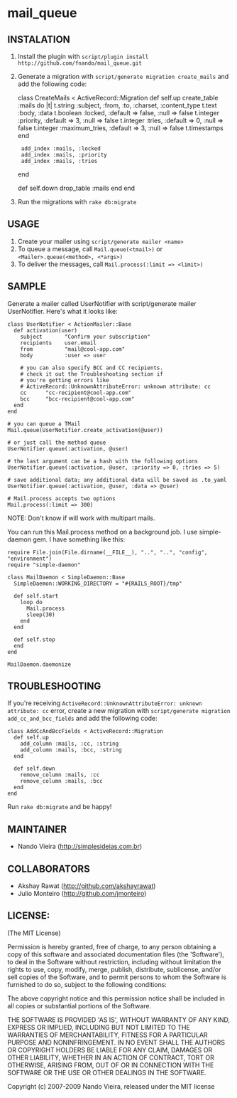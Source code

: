 mail_queue
==========

INSTALATION
-----------

1) Install the plugin with `script/plugin install http://github.com/fnando/mail_queue.git`

2) Generate a migration with `script/generate migration create_mails` and add the following code:

    class CreateMails < ActiveRecord::Migration
      def self.up
        create_table :mails do |t|
          t.string :subject, :from, :to, :charset, :content_type
          t.text :body, :data
          t.boolean :locked, :default => false, :null => false
          t.integer :priority, :default => 3, :null => false
          t.integer :tries, :default => 0, :null => false
          t.integer :maximum_tries, :default => 3, :null => false
          t.timestamps
        end
      
        add_index :mails, :locked
        add_index :mails, :priority
        add_index :mails, :tries
      end
    
      def self.down
        drop_table :mails
      end
    end

3) Run the migrations with `rake db:migrate`

USAGE
-----

1. Create your mailer using `script/generate mailer <name>`
2. To queue a message, call `Mail.queue(<tmail>)` or `<Mailer>.queue(<method>, <*args>)`
3. To deliver the messages, call `Mail.process(:limit => <limit>)`

SAMPLE
------

Generate a mailer called UserNotifier with script/generate mailer UserNotifier.
Here's what it looks like:

    class UserNotifier < ActionMailer::Base
      def activation(user)
        subject       "Confirm your subscription"
        recipients    user.email
        from          "mail@cool-app.com"
        body          :user => user
        
        # you can also specify BCC and CC recipients.
        # check it out the Troubleshooting section if
        # you're getting errors like 
        # ActiveRecord::UnknownAttributeError: unknown attribute: cc
        cc      "cc-recipient@cool-app.com"
        bcc     "bcc-recipient@cool-app.com"
      end
    end
    
    # you can queue a TMail
    Mail.queue(UserNotifier.create_activation(@user))
  
    # or just call the method queue
    UserNotifier.queue(:activation, @user)
  
    # the last argument can be a hash with the following options
    UserNotifier.queue(:activation, @user, :priority => 0, :tries => 5)
  
    # save additional data; any additional data will be saved as .to_yaml
    UserNotifier.queue(:activation, @user, :data => @user)
  
    # Mail.process accepts two options
    Mail.process(:limit => 300)
  
NOTE: Don't know if will work with multipart mails.

You can run this Mail.process method on a background job. I use simple-daemon 
gem. I have something like this:

    require File.join(File.dirname(__FILE__), "..", "..", "config", "environment")
    require "simple-daemon"

    class MailDaemon < SimpleDaemon::Base
      SimpleDaemon::WORKING_DIRECTORY = "#{RAILS_ROOT}/tmp"
  
      def self.start
        loop do
          Mail.process
          sleep(30)
        end
      end
  
      def self.stop
      end
    end

    MailDaemon.daemonize

TROUBLESHOOTING
---------------

If you're receiving `ActiveRecord::UnknownAttributeError: unknown attribute: cc` 
error, create a new migration with `script/generate migration add_cc_and_bcc_fields`
and add the following code:

    class AddCcAndBccFields < ActiveRecord::Migration
      def self.up
        add_column :mails, :cc, :string
        add_column :mails, :bcc, :string
      end

      def self.down
        remove_column :mails, :cc
        remove_column :mails, :bcc
      end
    end

Run `rake db:migrate` and be happy!

MAINTAINER
----------

* Nando Vieira (<http://simplesideias.com.br>)

COLLABORATORS
-------------

* Akshay Rawat (<http://github.com/akshayrawat>)
* Julio Monteiro (<http://github.com/jmonteiro>)

LICENSE:
--------

(The MIT License)

Permission is hereby granted, free of charge, to any person obtaining
a copy of this software and associated documentation files (the
'Software'), to deal in the Software without restriction, including
without limitation the rights to use, copy, modify, merge, publish,
distribute, sublicense, and/or sell copies of the Software, and to
permit persons to whom the Software is furnished to do so, subject to
the following conditions:

The above copyright notice and this permission notice shall be
included in all copies or substantial portions of the Software.

THE SOFTWARE IS PROVIDED 'AS IS', WITHOUT WARRANTY OF ANY KIND,
EXPRESS OR IMPLIED, INCLUDING BUT NOT LIMITED TO THE WARRANTIES OF
MERCHANTABILITY, FITNESS FOR A PARTICULAR PURPOSE AND NONINFRINGEMENT.
IN NO EVENT SHALL THE AUTHORS OR COPYRIGHT HOLDERS BE LIABLE FOR ANY
CLAIM, DAMAGES OR OTHER LIABILITY, WHETHER IN AN ACTION OF CONTRACT,
TORT OR OTHERWISE, ARISING FROM, OUT OF OR IN CONNECTION WITH THE
SOFTWARE OR THE USE OR OTHER DEALINGS IN THE SOFTWARE.

Copyright (c) 2007-2009 Nando Vieira, released under the MIT license

